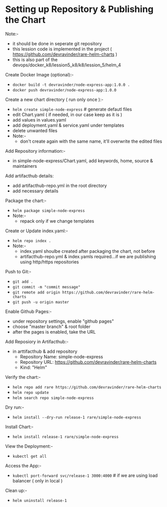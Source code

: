 # Setting up Repository & Publishing the Chart
Note:- 
  - it should be done in seperate git repository
  - this lession code is implemented in the project ( https://github.com/devravinder/rare-helm-charts )
  - this is also part of the devops/docker_k8/lession5_k8/k8/lession_5/helm_4


Create Docker Image (optional):-
  - `docker build -t devravinder/node-express-app:1.0.0 .`
  - `docker push devravinder/node-express-app:1.0.0`

Create a new chart directory ( run only once ):-
  - `helm create simple-node-express`  # generate defautl files
  - edit Chart.yaml ( if needed, in our case keep as it is )
  - add values in values.yaml
  - add deployment.yaml & service.yaml under templates
  - delete unwanted files
  - Note:-
     - don't create again with the same name, it'll overwrite the edited files

Add Repository information:-
  - in simple-node-express/Chart.yaml, add keywords, home, source & maintainers
   
Add artifacthub details:   
  - add artifacthub-repo.yml in the root directory
  - add necessary details



Package the chart:-
 - `helm package simple-node-express`
 - Note:-
    - repack only if we change templates

Create or Update index.yaml:-
  - `helm repo index .`
  - Note:-
     - index.yaml shoulbe created after packaging the chart, not before
     - artifacthub-repo.yml & index.yamls required...if we are publishing using http/https repositories
  


Push to Git:-
  - `git add .`
  - `git commit -m "commit message"`
  - `git remote add origin https://github.com/devravinder/rare-helm-charts`
  - `git push -u origin master`

Enable Github Pages:-
  - under repository settings, enable "github pages"
  - choose "master branch" & root folder
  - after the pages is enabled, take the URL

Add Reposiory in Artifacthub:-
  - in arttifacthub & add repository
     - Repository Name: simple-node-express
     - Repository URL: https://github.com/devravinder/rare-helm-charts
     - Kind: "Helm"

Verify the chart:-
  - `helm repo add rare https://github.com/devravinder/rare-helm-charts`
  - `helm repo update`
  - `helm search repo simple-node-express`

Dry run:-
 - `helm install --dry-run release-1 rare/simple-node-express`

Install Chart:-
 - `helm install release-1 rare/simple-node-express`

View the Deployment:-
 - `kubectl get all`


Access the App:-
 - `kubectl port-forward svc/release-1 3000:4000` # if we are using load balancer ( only in local )


Clean up:-
 - `helm uninstall release-1` 
